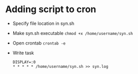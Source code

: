 # Adding script to cron
- Specify file location in syn.sh

- Make syn.sh executable `chmod +x /home/username/syn.sh`

- Open crontab `crontab -e`

- Write task
  ```
  DISPLAY=:0
  * * * * * /home/username/syn.sh >> syn.log
  ```
